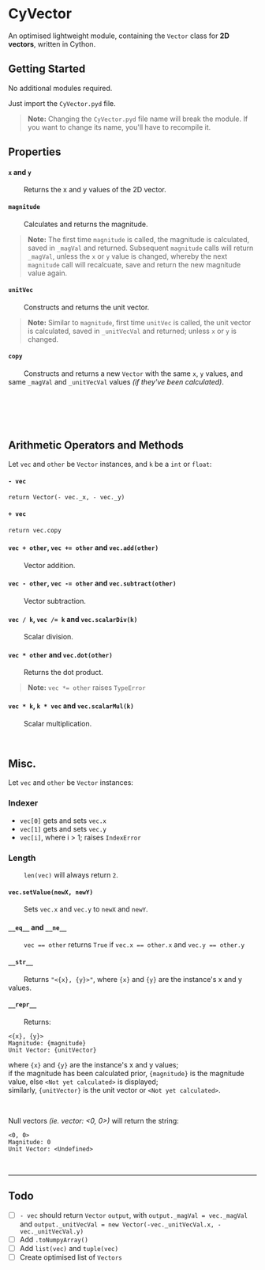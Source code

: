 # CyVector
An optimised lightweight module, containing the `Vector` class for **2D vectors**, written in Cython.

## Getting Started
No additional modules required.

Just import the `CyVector.pyd` file.

> **Note:** Changing the `CyVector.pyd` file name will break the module. If you want to change its name, you'll have to recompile it.

## Properties
#### `x` and `y`
&nbsp;&nbsp;&nbsp;&nbsp;&nbsp;&nbsp;&nbsp;&nbsp;Returns the x and y values of the 2D vector.
#### `magnitude`
&nbsp;&nbsp;&nbsp;&nbsp;&nbsp;&nbsp;&nbsp;&nbsp;Calculates and returns the magnitude.

> **Note:** The first time `magnitude` is called, the magnitude is calculated, saved in `_magVal` and returned. Subsequent `magnitude` calls will return `_magVal`, unless the `x` or `y` value is changed, whereby the next `magnitude` call will recalcuate, save and return the new magnitude value again.
#### `unitVec`
&nbsp;&nbsp;&nbsp;&nbsp;&nbsp;&nbsp;&nbsp;&nbsp;Constructs and returns the unit vector.
> **Note:** Similar to `magnitude`, first time `unitVec` is called, the unit vector is calculated, saved in `_unitVecVal` and returned; unless `x` or `y` is changed.
#### `copy`
&nbsp;&nbsp;&nbsp;&nbsp;&nbsp;&nbsp;&nbsp;&nbsp;Constructs and returns a new `Vector` with the same `x`, `y` values, and same `_magVal` and `_unitVecVal` values _(if they've been calculated)_.

<br>

## 

<br>

## Arithmetic Operators and Methods
Let `vec` and `other` be `Vector` instances,
and `k` be a `int` or `float`:
#### `- vec`
```
return Vector(- vec._x, - vec._y)
```
#### `+ vec`
```
return vec.copy
```
#### `vec + other`, `vec += other` and `vec.add(other)`
&nbsp;&nbsp;&nbsp;&nbsp;&nbsp;&nbsp;&nbsp;&nbsp;Vector addition.
#### `vec - other`, `vec -= other` and `vec.subtract(other)`
&nbsp;&nbsp;&nbsp;&nbsp;&nbsp;&nbsp;&nbsp;&nbsp;Vector subtraction.
#### `vec / k`, `vec /= k` and `vec.scalarDiv(k)`
&nbsp;&nbsp;&nbsp;&nbsp;&nbsp;&nbsp;&nbsp;&nbsp;Scalar division.
#### `vec * other` and `vec.dot(other)`
&nbsp;&nbsp;&nbsp;&nbsp;&nbsp;&nbsp;&nbsp;&nbsp;Returns the dot product.
> **Note:** `vec *= other` raises `TypeError`
#### `vec * k`, `k * vec` and `vec.scalarMul(k)`
&nbsp;&nbsp;&nbsp;&nbsp;&nbsp;&nbsp;&nbsp;&nbsp;Scalar multiplication.

<br>

## Misc.
Let `vec` and `other` be `Vector` instances:
### Indexer
- `vec[0]` gets and sets `vec.x`
- `vec[1]` gets and sets `vec.y`
- `vec[i]`, where i > 1; raises `IndexError`
### Length
&nbsp;&nbsp;&nbsp;&nbsp;&nbsp;&nbsp;&nbsp;&nbsp;`len(vec)` will always return `2`.
#### `vec.setValue(newX, newY)`
&nbsp;&nbsp;&nbsp;&nbsp;&nbsp;&nbsp;&nbsp;&nbsp;Sets `vec.x` and `vec.y` to `newX` and `newY`.
#### `__eq__` and `__ne__`
&nbsp;&nbsp;&nbsp;&nbsp;&nbsp;&nbsp;&nbsp;&nbsp;`vec == other` returns `True` if `vec.x == other.x` and `vec.y == other.y`
#### `__str__`
&nbsp;&nbsp;&nbsp;&nbsp;&nbsp;&nbsp;&nbsp;&nbsp;Returns `"<{x}, {y}>"`, where `{x}` and `{y}` are the instance's x and y values.
#### `__repr__`
&nbsp;&nbsp;&nbsp;&nbsp;&nbsp;&nbsp;&nbsp;&nbsp;Returns:
```
<{x}, {y}>
Magnitude: {magnitude}
Unit Vector: {unitVector}
```
where `{x}` and `{y}` are the instance's x and y values;<br>
if the magnitude has been calculated prior, `{magnitude}` is the magnitude value, else `<Not yet calculated>` is displayed;<br>
similarly, `{unitVector}` is the unit vector or `<Not yet calculated>`.

<br>

Null vectors _(ie. vector: <0, 0>)_ will return the string:
```
<0, 0>
Magnitude: 0
Unit Vector: <Undefined>
```

<br>

***
## Todo
- [ ] `- vec` should return `Vector` `output`, with `output._magVal = vec._magVal` and `output._unitVecVal = new Vector(-vec._unitVecVal.x, -vec._unitVecVal.y)`
- [ ] Add `.toNumpyArray()`
- [ ] Add `list(vec)` and `tuple(vec)`
- [ ] Create optimised list of `Vectors`
